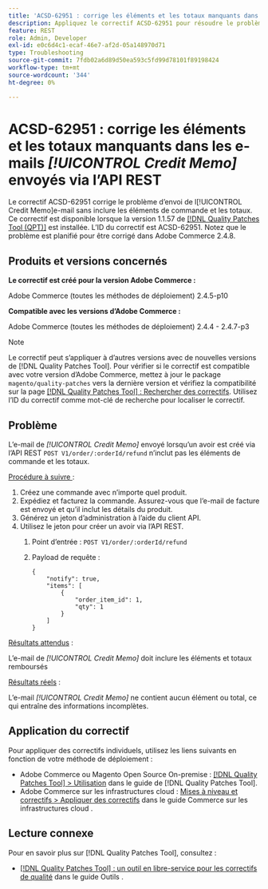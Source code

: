 ```yaml
---
title: 'ACSD-62951 : corrige les éléments et les totaux manquants dans les e-mails [!UICONTROL Credit Memo] envoyés via l’API REST'
description: Appliquez le correctif ACSD-62951 pour résoudre le problème d’Adobe Commerce en raison duquel l’e-mail [!UICONTROL Credit Memo] est envoyé sans inclure les éléments de commande et les totaux.
feature: REST
role: Admin, Developer
exl-id: e0c6d4c1-ecaf-46e7-af2d-05a148970d71
type: Troubleshooting
source-git-commit: 7fdb02a6d89d50ea593c5fd99d78101f89198424
workflow-type: tm+mt
source-wordcount: '344'
ht-degree: 0%

---
```


# ACSD-62951 : corrige les éléments et les totaux manquants dans les e-mails *[!UICONTROL Credit Memo]* envoyés via l’API REST

Le correctif ACSD-62951 corrige le problème d’envoi de l[!UICONTROL Credit Memo]e-mail sans inclure les éléments de commande et les totaux. Ce correctif est disponible lorsque la version 1.1.57 de [[!DNL Quality Patches Tool (QPT)]](/help/tools/quality-patches-tool/quality-patches-tool-to-self-serve-quality-patches.md) est installée. L’ID du correctif est ACSD-62951. Notez que le problème est planifié pour être corrigé dans Adobe Commerce 2.4.8.

## Produits et versions concernés

**Le correctif est créé pour la version Adobe Commerce :**

Adobe Commerce (toutes les méthodes de déploiement) 2.4.5-p10

**Compatible avec les versions d’Adobe Commerce :**

Adobe Commerce (toutes les méthodes de déploiement) 2.4.4 - 2.4.7-p3

>[!NOTE]
>
>Le correctif peut s’appliquer à d’autres versions avec de nouvelles versions de [!DNL Quality Patches Tool]. Pour vérifier si le correctif est compatible avec votre version d’Adobe Commerce, mettez à jour le package `magento/quality-patches` vers la dernière version et vérifiez la compatibilité sur la page [[!DNL Quality Patches Tool] : Rechercher des correctifs](https://experienceleague.adobe.com/tools/commerce-quality-patches/index.html). Utilisez l’ID du correctif comme mot-clé de recherche pour localiser le correctif.

## Problème

L’e-mail de *[!UICONTROL Credit Memo]* envoyé lorsqu’un avoir est créé via l’API REST `POST V1/order/:orderId/refund` n’inclut pas les éléments de commande et les totaux.

<u>Procédure à suivre </u> :

1. Créez une commande avec n’importe quel produit.
1. Expédiez et facturez la commande. Assurez-vous que l’e-mail de facture est envoyé et qu’il inclut les détails du produit.
1. Générez un jeton d’administration à l’aide du client API.
1. Utilisez le jeton pour créer un avoir via l’API REST.
   1. Point d’entrée : `POST V1/order/:orderId/refund`
   1. Payload de requête :

      ```
      {  
          "notify": true,  
          "items": [  
              {  
                  "order_item_id": 1,  
                  "qty": 1  
              }  
          ]  
      }  
      ```

<u>Résultats attendus</u> :

L’e-mail de *[!UICONTROL Credit Memo]* doit inclure les éléments et totaux remboursés

<u>Résultats réels</u> :

L’e-mail *[!UICONTROL Credit Memo]* ne contient aucun élément ou total, ce qui entraîne des informations incomplètes.

## Application du correctif

Pour appliquer des correctifs individuels, utilisez les liens suivants en fonction de votre méthode de déploiement :

* Adobe Commerce ou Magento Open Source On-premise : [[!DNL Quality Patches Tool] > Utilisation](/help/tools/quality-patches-tool/usage.md) dans le guide de [!DNL Quality Patches Tool].
* Adobe Commerce sur les infrastructures cloud : [Mises à niveau et correctifs > Appliquer des correctifs](https://experienceleague.adobe.com/docs/commerce-cloud-service/user-guide/develop/upgrade/apply-patches.html) dans le guide Commerce sur les infrastructures cloud .


## Lecture connexe

Pour en savoir plus sur [!DNL Quality Patches Tool], consultez :

* [[!DNL Quality Patches Tool] : un outil en libre-service pour les correctifs de qualité](/help/tools/quality-patches-tool/quality-patches-tool-to-self-serve-quality-patches.md) dans le guide Outils .
